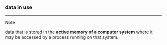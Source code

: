 ### data in use
---
>[!note]
>data that is stored in the **active memory of a computer system** where it may be accessed by a process running on that system.



